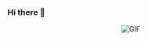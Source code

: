 ### Hi there 👋
<p align="center">
<img alt="GIF" src="https://github.com/Trueqo/Imagenes/blob/main/Readme/guts-berserk-guts.gif?raw=true" />
</p>

<!--
**Trueqo/Trueqo** is a ✨ _special_ ✨ repository because its `README.md` (this file) appears on your GitHub profile.

Here are some ideas to get you started:

- 🔭 I’m currently working on ...
- 🌱 I’m currently learning ...
- 👯 I’m looking to collaborate on ...
- 🤔 I’m looking for help with ...
- 💬 Ask me about ...
- 📫 How to reach me: ...
- 😄 Pronouns: ...
- ⚡ Fun fact: ...
-->
